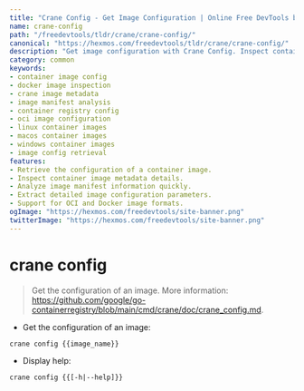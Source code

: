 ```yaml
---
title: "Crane Config - Get Image Configuration | Online Free DevTools by Hexmos"
name: crane-config
path: "/freedevtools/tldr/crane/crane-config/"
canonical: "https://hexmos.com/freedevtools/tldr/crane/crane-config/"
description: "Get image configuration with Crane Config. Inspect container images, analyze metadata, and extract image details with ease. Free online tool, no registration required."
category: common
keywords:
- container image config
- docker image inspection
- crane image metadata
- image manifest analysis
- container registry config
- oci image configuration
- linux container images
- macos container images
- windows container images
- image config retrieval
features:
- Retrieve the configuration of a container image.
- Inspect container image metadata details.
- Analyze image manifest information quickly.
- Extract detailed image configuration parameters.
- Support for OCI and Docker image formats.
ogImage: "https://hexmos.com/freedevtools/site-banner.png"
twitterImage: "https://hexmos.com/freedevtools/site-banner.png"
---
```


# crane config

> Get the configuration of an image.
> More information: <https://github.com/google/go-containerregistry/blob/main/cmd/crane/doc/crane_config.md>.

- Get the configuration of an image:

`crane config {{image_name}}`

- Display help:

`crane config {{[-h|--help]}}`
